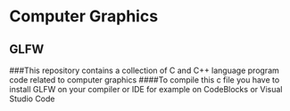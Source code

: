 # Computer Graphics
## GLFW
###This repository contains a collection of C and C++ language program code related to computer graphics
####To compile this c file you have to install GLFW on your compiler or IDE for example on CodeBlocks or Visual Studio Code